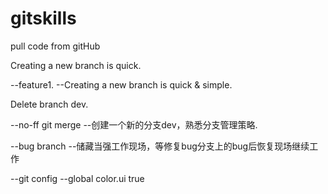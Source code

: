 # gitskills
pull code from gitHub 

Creating a new branch is quick.

--feature1.
    --Creating a new branch is quick & simple.

Delete branch dev.

--no-ff git merge
    --创建一个新的分支dev，熟悉分支管理策略.

--bug branch
    --储藏当强工作现场，等修复bug分支上的bug后恢复现场继续工作


--git config --global color.ui true
